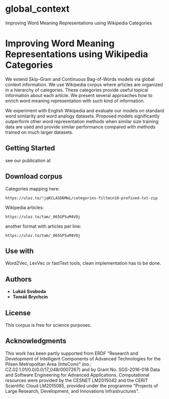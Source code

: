 # global_context
Improving Word Meaning Representations using Wikipedia Categories

# Improving Word Meaning Representations using Wikipedia Categories

We extend Skip-Gram and Continuous Bag-of-Words models via global context information. We use Wikipedia corpus where articles are organized in a hierarchy of categories. These categories provide useful topical information about each article. We present several approaches how to enrich word meaning representation with such kind of information.

We experiment with English Wikipedia and evaluate our models on standard word similarity and word analogy datasets. Proposed models significantly outperform other word representation methods when similar size training data are used and provide similar performance compared with methods trained on much larger datasets.

## Getting Started

see our publication at 

## Download corpus

Categories mapping here:
```
https://uloz.to/!jqKCLASD6MmL/categories-filtmin10-prefixed-txt-zip
```
Wikipedia articles: 
```
https://uloz.to/tam/_065GP5uM4VOj
```

another format with articles per line: 
```
https://uloz.to/tam/_065GP5uM4VOj
```

## Use with 

Word2Vec, LexVec or fastText tools, clean implementation has to be done.

## Authors

* **Lukáš Svoboda** 
* **Tomáš Brychcín** 

## License

This corpus is free for science purposes. 

## Acknowledgments
This work has been partly supported from ERDF "Research and Development of Intelligent Components of Advanced Technologies for the Pilsen Metropolitan Area (InteCom)" (no.: CZ.02.1.01/0.0/0.0/17\_048/0007267) and by Grant No. SGS-2016-018 Data and Software Engineering for Advanced Applications. Computational resources were provided by the CESNET LM2015042 and the CERIT Scientific Cloud LM2015085, provided under the programme "Projects of Large Research, Development, and Innovations Infrastructures".
